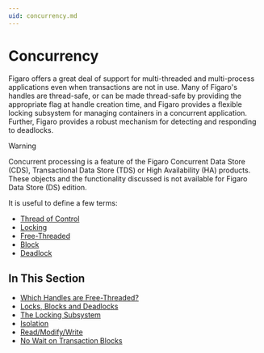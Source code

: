 ```yaml
---
uid: concurrency.md
---
```


# Concurrency

Figaro offers a great deal of support for multi-threaded and multi-process applications even when transactions are not in use. Many of Figaro's handles are thread-safe, or can be made thread-safe by providing the appropriate flag at handle creation time, and Figaro provides a flexible locking subsystem for managing containers in a concurrent application. Further, Figaro provides a robust mechanism for detecting and responding to deadlocks.

>[!WARNING]
> Concurrent processing is a feature of the Figaro Concurrent Data Store (CDS), Transactional Data Store (TDS) or High Availability (HA) products. These objects and the functionality discussed is not available for Figaro Data Store (DS) edition.

It is useful to define a few terms:

* [Thread of Control](xref:glossary.md#thread-of-control)
* [Locking](xref:glossary.md#locking)
* [Free-Threaded](xref:glossary.md#free-threaded-thread-safe)
* [Block](xref:glossary.md#blocked)
* [Deadlock](xref:glossary.md#deadlock)

## In This Section

* [Which Handles are Free-Threaded?](xref:which-handles-are-free-threaded.md)
* [Locks, Blocks and Deadlocks](xref:locks-blocks-and-deadlocks.md)
* [The Locking Subsystem](xref:the-locking-subsystem.md)
* [Isolation](xref:isolation.md)
* [Read/Modify/Write](xref:readmodifywrite.md)
* [No Wait on Transaction Blocks](xref:no-wait-on-transaction-blocks.md)

